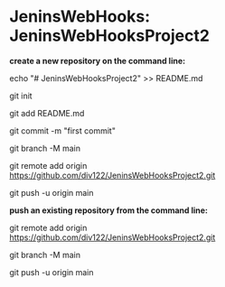 # JeninsWebHooks: JeninsWebHooksProject2

**create a new repository on the command line:**

echo "# JeninsWebHooksProject2" >> README.md

git init

git add README.md

git commit -m "first commit"

git branch -M main

git remote add origin https://github.com/div122/JeninsWebHooksProject2.git

git push -u origin main

**push an existing repository from the command line:**

git remote add origin https://github.com/div122/JeninsWebHooksProject2.git

git branch -M main

git push -u origin main
